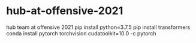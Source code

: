 # hub-at-offensive-2021
hub team at offensive 2021
pip install python=3.7.5
pip install transformers
conda install pytorch torchvision cudatoolkit=10.0 -c pytorch
